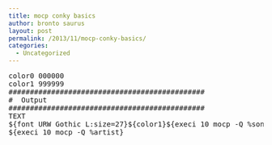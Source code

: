 ```yaml
---
title: mocp conky basics
author: bronto saurus
layout: post
permalink: /2013/11/mocp-conky-basics/
categories:
  - Uncategorized
---
```

<pre>color0 000000
color1 999999
##############################################
#  Output
##############################################
TEXT
${font URW Gothic L:size=27}${color1}${execi 10 mocp -Q %song}${color0}${font URW Gothic L:size=17} 
${execi 10 mocp -Q %artist}
</pre>